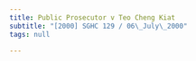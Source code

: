 ```yaml
---
title: Public Prosecutor v Teo Cheng Kiat
subtitle: "[2000] SGHC 129 / 06\_July\_2000"
tags: null

---
```


